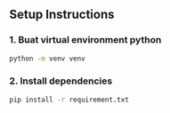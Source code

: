 ## Setup Instructions

### 1. Buat virtual environment python

```bash
python -m venv venv
```

### 2. Install dependencies
```bash
pip install -r requirement.txt
```
